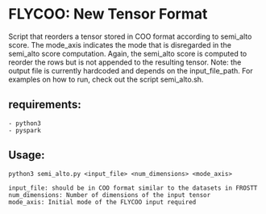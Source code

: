 # FLYCOO: New Tensor Format
Script that reorders a tensor stored in COO format according to semi_alto score.
The mode_axis indicates the mode that is disregarded in the semi_alto score computation.
Again, the semi_alto score is computed to reorder the rows but is not appended to the 
resulting tensor. Note: the output file is currently hardcoded and depends on the 
input_file_path. For examples on how to run, check out the script semi_alto.sh.

## requirements:
    - python3
    - pyspark

## Usage:
    python3 semi_alto.py <input_file> <num_dimensions> <mode_axis>

    input_file: should be in COO format similar to the datasets in FROSTT
    num_dimensions: Number of dimensions of the input tensor
    mode_axis: Initial mode of the FLYCOO input required
